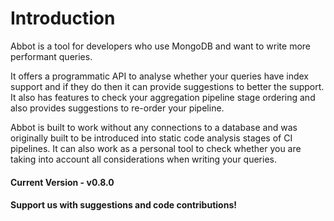 # Introduction

Abbot is a tool for developers who use MongoDB and want to write more performant queries. 

It offers a programmatic API to analyse whether your queries have index support and if they do then it can provide suggestions to better the support. It also has features to check your aggregation pipeline stage ordering and also provides suggestions to re-order your pipeline.

Abbot is built to work without any connections to a database and was originally built to be introduced into static code analysis stages of CI pipelines. It can also work as a personal tool to check whether you are taking into account all considerations when writing your queries. 

#### Current Version - v0.8.0
#### Support us with suggestions and code contributions!